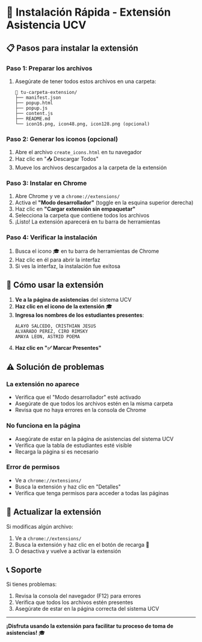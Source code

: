 # 🚀 Instalación Rápida - Extensión Asistencia UCV

## 📋 Pasos para instalar la extensión

### Paso 1: Preparar los archivos
1. Asegúrate de tener todos estos archivos en una carpeta:
   ```
   📁 tu-carpeta-extension/
   ├── manifest.json
   ├── popup.html
   ├── popup.js
   ├── content.js
   ├── README.md
   └── icon16.png, icon48.png, icon128.png (opcional)
   ```

### Paso 2: Generar los iconos (opcional)
1. Abre el archivo `create_icons.html` en tu navegador
2. Haz clic en "📥 Descargar Todos"
3. Mueve los archivos descargados a la carpeta de la extensión

### Paso 3: Instalar en Chrome
1. Abre Chrome y ve a `chrome://extensions/`
2. Activa el **"Modo desarrollador"** (toggle en la esquina superior derecha)
3. Haz clic en **"Cargar extensión sin empaquetar"**
4. Selecciona la carpeta que contiene todos los archivos
5. ¡Listo! La extensión aparecerá en tu barra de herramientas

### Paso 4: Verificar la instalación
1. Busca el icono 🎓 en tu barra de herramientas de Chrome
2. Haz clic en él para abrir la interfaz
3. Si ves la interfaz, la instalación fue exitosa

## 🎯 Cómo usar la extensión

1. **Ve a la página de asistencias** del sistema UCV
2. **Haz clic en el icono de la extensión** 🎓
3. **Ingresa los nombres de los estudiantes presentes**:
   ```
   ALAYO SALCEDO, CRISTHIAN JESUS
   ALVARADO PEREZ, CIRO RIMSKY
   AMAYA LEON, ASTRID POEMA
   ```
4. **Haz clic en "✅ Marcar Presentes"**

## ⚠️ Solución de problemas

### La extensión no aparece
- Verifica que el "Modo desarrollador" esté activado
- Asegúrate de que todos los archivos estén en la misma carpeta
- Revisa que no haya errores en la consola de Chrome

### No funciona en la página
- Asegúrate de estar en la página de asistencias del sistema UCV
- Verifica que la tabla de estudiantes esté visible
- Recarga la página si es necesario

### Error de permisos
- Ve a `chrome://extensions/`
- Busca la extensión y haz clic en "Detalles"
- Verifica que tenga permisos para acceder a todas las páginas

## 🔄 Actualizar la extensión

Si modificas algún archivo:
1. Ve a `chrome://extensions/`
2. Busca la extensión y haz clic en el botón de recarga 🔄
3. O desactiva y vuelve a activar la extensión

## 📞 Soporte

Si tienes problemas:
1. Revisa la consola del navegador (F12) para errores
2. Verifica que todos los archivos estén presentes
3. Asegúrate de estar en la página correcta del sistema UCV

---

**¡Disfruta usando la extensión para facilitar tu proceso de toma de asistencias!** 🎓

